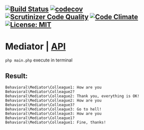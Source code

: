 [![Build Status](https://travis-ci.org/Jagepard/PhpDesignPatterns-Mediator.svg?branch=master)](https://travis-ci.org/Jagepard/PhpDesignPatterns-Mediator)
[![codecov](https://codecov.io/gh/Jagepard/PhpDesignPatterns-Mediator/branch/master/graph/badge.svg)](https://codecov.io/gh/Jagepard/PhpDesignPatterns-Mediator)
[![Scrutinizer Code Quality](https://scrutinizer-ci.com/g/Jagepard/PhpDesignPatterns-Mediator/badges/quality-score.png?b=master)](https://scrutinizer-ci.com/g/Jagepard/PhpDesignPatterns-Mediator/?branch=master)
[![Code Climate](https://codeclimate.com/github/Jagepard/PhpDesignPatterns-Mediator/badges/gpa.svg)](https://codeclimate.com/github/Jagepard/PhpDesignPatterns-Mediator)
[![License: MIT](https://img.shields.io/badge/license-MIT-498e7f.svg)](https://mit-license.org/)
-----

# Mediator | [API](https://github.com/Jagepard/PhpDesignPatterns-Mediator/blob/master/api.md)
```php main.php``` execute in terminal

## Result:
```
Behavioral\Mediator\Colleague1: How are you Behavioral\Mediator\Colleague2?
Behavioral\Mediator\Colleague2: Thank you, everything is OK!
Behavioral\Mediator\Colleague2: How are you Behavioral\Mediator\Colleague3?
Behavioral\Mediator\Colleague3: Go to hell!
Behavioral\Mediator\Colleague3: How are you Behavioral\Mediator\Colleague1?
Behavioral\Mediator\Colleague1: Fine, thanks!
```
